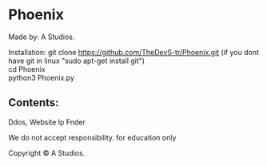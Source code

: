 # Phoenix

Made by: A Studios.

Installation:
git clone https://github.com/TheDevS-tr/Phoenix.git
(if you dont have git in linux "sudo apt-get install git")                                                                                                                          
cd Phoenix                                                                                                                                                                          
python3 Phoenix.py

Contents:
-----------------------
Ddos, Website Ip Fnder

We do not accept responsibility. for education only

Copyright © A Studios.
